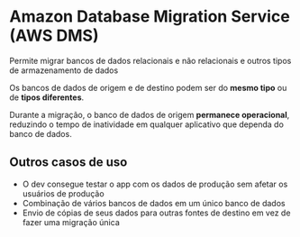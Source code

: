 # Amazon Database Migration Service (AWS DMS)

Permite migrar bancos de dados  relacionais e não relacionais e outros tipos de armazenamento de dados

Os bancos de dados de origem e de destino podem ser do **mesmo tipo** ou de **tipos diferentes**. 

Durante a migração, o banco de dados de origem **permanece operacional**, reduzindo o tempo de inatividade em qualquer aplicativo que dependa do banco de dados. 

## Outros casos de uso

- O dev consegue testar o app com os dados de produção sem afetar os usuários de produção
- Combinação de vários bancos de dados em um único banco de dados
- Envio de cópias de seus dados para outras fontes de destino em vez de fazer uma migração única